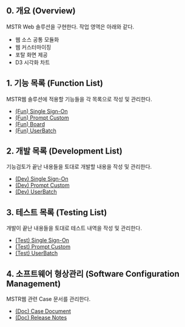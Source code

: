 ## 0. 개요 (Overview)
MSTR Web 솔루션을 구현한다. 작업 영역은 아래와 같다.
 - 웹 소스 공통 모듈화 
 - 웹 커스터마이징
 - 포탈 화면 제공
 - D3 시각화 차트

## 1. 기능 목록 (Function List)
MSTR웹 솔루션에 적용할 기능들을 각 목록으로 작성 및 관리한다.
 - [(Fun) Single Sign-On](https://github.com/JUOHJANG/Document/blob/main/Single%20Sign-On.md)
 - [(Fun) Prompt Custom](https://github.com/JUOHJANG/Document/blob/main/Prompt%20Custom.md)
 - [(Fun) Board](https://github.com/JUOHJANG/Document/blob/main/Prompt%20Custom.md)
 - [(Fun) UserBatch](https://github.com/JUOHJANG/Document/blob/main/UserBatch.md)
## 2. 개발 목록 (Development List)
기능검토가 끝난 내용들을 토대로 개발할 내용을 작성 및 관리한다.
 - [(Dev) Single Sign-On](https://github.com/JUOHJANG/Document/blob/main/Single%20Sign-On.md)
 - [(Dev) Prompt Custom](https://github.com/JUOHJANG/Document/blob/main/Prompt%20Custom.md)
 - [(Dev) UserBatch](UserBatch)
## 3. 테스트 목록 (Testing List)
개발이 끝난 내용들을 토대로 테스트 내역을 작성 및 관리한다.
 - [(Test) Single Sign-On](https://github.com/JUOHJANG/Document/blob/main/Single%20Sign-On.md)
 - [(Test) Prompt Custom](https://github.com/JUOHJANG/Document/blob/main/Prompt%20Custom.md)
 - [(Test) UserBatch](UserBatch)
## 4. 소프트웨어 형상관리 (Software Configuration Management)
MSTR웹 관련 Case 문서를 관리한다.
 - [(Doc) Case Document](https://github.com/JUOHJANG/Document/blob/main/Case%20Document.md)
 - [(Doc) Release Notes](https://github.com/JUOHJANG/Document/blob/main/ReleaseNote.md)
